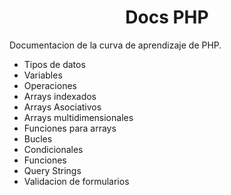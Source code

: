 <h1 align="center">Docs PHP </h1>

Documentacion de la curva de aprendizaje de PHP.

- Tipos de datos
- Variables
- Operaciones
- Arrays indexados
- Arrays Asociativos
- Arrays multidimensionales
- Funciones para arrays
- Bucles
- Condicionales
- Funciones
- Query Strings
- Validacion de formularios
